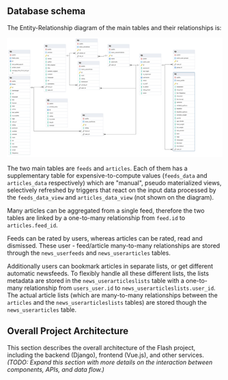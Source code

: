 ## Database schema

The Entity-Relationship diagram of the main tables and their relationships is:

![Entity-Relationship diagram](er-diagram.png)

The two main tables are `feeds` and `articles`. Each of them has a supplementary table for expensive-to-compute values (`feeds_data` and `articles_data` respectively) which are "manual", pseudo materialized views, selectively refreshed by triggers that react on the input data processed by the `feeds_data_view` and `articles_data_view` (not shown on the diagram).

Many articles can be aggregated from a single feed, therefore the two tables are linked by a one-to-many relationship from `feed.id` to `articles.feed_id`.

Feeds can be rated by users, whereas articles can be rated, read and dismissed. These user - feed/article many-to-many relationships are stored through the `news_userfeeds` and `news_userarticles` tables.

Additionally users can bookmark articles in separate lists, or get different automatic newsfeeds. To flexibly handle all these different lists, the lists metadata are stored in the `news_userarticleslists` table with a one-to-many relationship from `users_user.id` to `news_userarticleslists.user_id`. The actual article lists (which are many-to-many relationships between the `articles` and the `news_userarticleslists` tables) are stored though the `news_userarticles` table.

## Overall Project Architecture

This section describes the overall architecture of the Flash project, including the backend (Django), frontend (Vue.js), and other services. 
*(TODO: Expand this section with more details on the interaction between components, APIs, and data flow.)*
